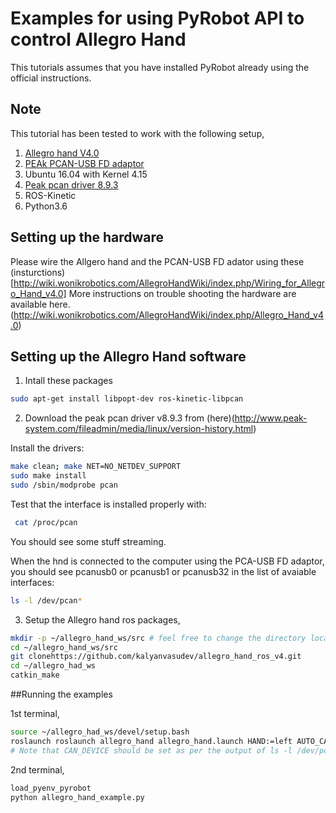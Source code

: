 # Examples for using PyRobot API to control Allegro Hand

This tutorials assumes that you have installed PyRobot already using the official instructions.

## Note
This tutorial has been tested to work with the following setup,
1. [Allegro hand V4.0](http://wiki.wonikrobotics.com/AllegroHandWiki/index.php/Allegro_Hand_v4.0)
2. [PEAk PCAN-USB FD adaptor](https://www.peak-system.com/PCAN-USB-FD.365.0.html?&L=1)
3. Ubuntu 16.04 with Kernel 4.15
4. [Peak pcan driver 8.9.3](http://www.peak-system.com/fileadmin/media/linux/version-history.html)
5. ROS-Kinetic
6. Python3.6

## Setting up the hardware
Please wire the Allgero hand and the PCAN-USB FD adator using these (insturctions)[http://wiki.wonikrobotics.com/AllegroHandWiki/index.php/Wiring_for_Allegro_Hand_v4.0]
More instructions on trouble shooting the hardware are available here. (http://wiki.wonikrobotics.com/AllegroHandWiki/index.php/Allegro_Hand_v4.0)

## Setting up the Allegro Hand software

1. Intall these packages
```bash
sudo apt-get install libpopt-dev ros-kinetic-libpcan
```

2. Download the peak pcan driver v8.9.3 from (here)(http://www.peak-system.com/fileadmin/media/linux/version-history.html)

Install the drivers:
```bash
make clean; make NET=NO_NETDEV_SUPPORT
sudo make install
sudo /sbin/modprobe pcan
```

Test that the interface is installed properly with:
```bash
 cat /proc/pcan
```
You should see some stuff streaming.

When the hnd is connected to the computer using the PCA-USB FD adaptor, you should see pcanusb0 or pcanusb1 or pcanusb32 in the list of avaiable interfaces:
```bash
ls -l /dev/pcan*
```

3. Setup the Allegro hand ros packages,
```bash
mkdir -p ~/allegro_hand_ws/src # feel free to change the directory location to your convenience
cd ~/allegro_hand_ws/src
git clonehttps://github.com/kalyanvasudev/allegro_hand_ros_v4.git
cd ~/allegro_had_ws
catkin_make
```


##Running the examples

1st terminal,
```bash
source ~/allegro_had_ws/devel/setup.bash
roslaunch roslaunch allegro_hand allegro_hand.launch HAND:=left AUTO_CAN:=false CAN_DEVICE:=/dev/pcan32 JSP_GUI:=false CONTROLLER:=grasp 
# Note that CAN_DEVICE should be set as per the output of ls -l /dev/pcan*
```
2nd terminal,
```bash
load_pyenv_pyrobot 
python allegro_hand_example.py
```

